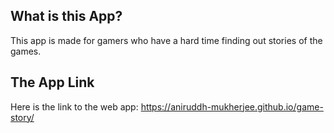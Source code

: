 ## What is this App?
This app is made for gamers who have a hard time finding out stories of the games.
## The App Link
Here is the link to the web app:  https://aniruddh-mukherjee.github.io/game-story/